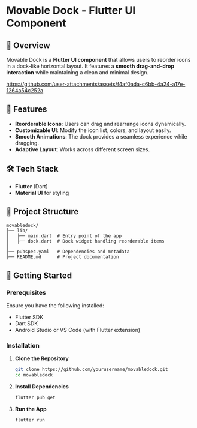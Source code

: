 # Movable Dock - Flutter UI Component

## 📌 Overview
Movable Dock is a **Flutter UI component** that allows users to reorder icons in a dock-like horizontal layout. It features a **smooth drag-and-drop interaction** while maintaining a clean and minimal design.

https://github.com/user-attachments/assets/f4af0ada-c6bb-4a24-a17e-1264a54c252a


## 🎯 Features
- **Reorderable Icons**: Users can drag and rearrange icons dynamically.
- **Customizable UI**: Modify the icon list, colors, and layout easily.
- **Smooth Animations**: The dock provides a seamless experience while dragging.
- **Adaptive Layout**: Works across different screen sizes.

## 🛠️ Tech Stack
- **Flutter** (Dart)
- **Material UI** for styling

## 📂 Project Structure
```
movabledock/
├── lib/
│   ├── main.dart  # Entry point of the app
│   ├── dock.dart  # Dock widget handling reorderable items
│
├── pubspec.yaml   # Dependencies and metadata
├── README.md      # Project documentation
```

## 🚀 Getting Started

### Prerequisites
Ensure you have the following installed:
- Flutter SDK
- Dart SDK
- Android Studio or VS Code (with Flutter extension)

### Installation
1. **Clone the Repository**
   ```sh
   git clone https://github.com/yourusername/movabledock.git
   cd movabledock
   ```

2. **Install Dependencies**
   ```sh
   flutter pub get
   ```

3. **Run the App**
   ```sh
   flutter run
   ```
